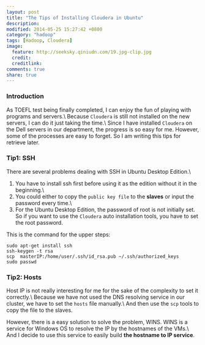 ```yaml
---
layout: post
title: "The Tips of Installing Cloudera in Ubuntu"
description:
modified: 2014-05-25 15:27:42 +0800
category: "hadoop"
tags: [Hadoop, Cloudera]
image:
  feature: http://seeksky.qiniudn.com/19.jpg-clip.jpg
  credit:
  creditlink:
comments: true
share: true
---
```


### Introduction
As TOEFL test being finally completed, I can enjoy the fun of playing with programs and servers.\\
Because `Cloudera` is still not installed on the new servers, I can do it just taking the time.\\
Since I have installed `Cloudera` on the Dell servers in our department, the progress is so easy for me. However, some of the processes are easy to forget. So I am writing this tips for retrieve later.

<!--more-->

### Tip1: SSH
There are several problems dealing with SSH in Ubuntu Desktop Edition.\\
 1. You have to install ssh first before using it as the edition without it in the beginning.\\
 2. You could either to copy the `public key file` to the **slaves** or input the password every time.\\
 3. For the Ubuntu Desktop Edition, the password of root is not initially set. So if you want to use the `Cloudera` auto installation tools, you have to set the root password.

This is the command for the upper steps:

~~~
sudo apt-get install ssh
ssh-keygen -t rsa
scp  masterIP:/home/user/.ssh/id_rsa.pub ~/.ssh/authorized_keys
sudo passwd
~~~

### Tip2: Hosts
Host IP is not really interesting for me for the sake of the complexity to set it correctly.\\
Because we have not used the DNS resolving service in our cluster, we have to set the `hosts` file manually.\\
And then use the `scp` tools to copy the file to the slaves.

However, there is a easy solution to solve the problem, WINS. WINS is a service for Windows OS to resolve the IP by the hostnames of the VMs.\\
And I decide to use this service to easily build **the hostname to IP service**.
